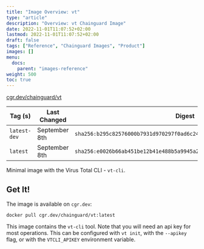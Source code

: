 ```yaml
---
title: "Image Overview: vt"
type: "article"
description: "Overview: vt Chainguard Image"
date: 2022-11-01T11:07:52+02:00
lastmod: 2022-11-01T11:07:52+02:00
draft: false
tags: ["Reference", "Chainguard Images", "Product"]
images: []
menu:
  docs:
    parent: "images-reference"
weight: 500
toc: true
---
```


[cgr.dev/chainguard/vt](https://github.com/chainguard-images/images/tree/main/images/vt)

| Tag (s)       | Last Changed  | Digest                                                                    |
|---------------|---------------|---------------------------------------------------------------------------|
|  `latest-dev` | September 8th | `sha256:b295c82576000b7931d970297f0ad6c2495c08d5eb6d4f9689e565bc03879ccd` |
|  `latest`     | September 8th | `sha256:e0026b66ab451be12b41e488b5a9945a23d9f2e86b505ea34b8aa8ab8eb0267e` |



Minimal image with the Virus Total CLI - `vt-cli`.

## Get It!

The image is available on `cgr.dev`:

```
docker pull cgr.dev/chainguard/vt:latest
```

This image contains the `vt-cli` tool.
Note that you will need an api key for most operations.
This can be configured with `vt init`, with the `--apikey` flag, or with the `VTCLI_APIKEY` environment variable.

